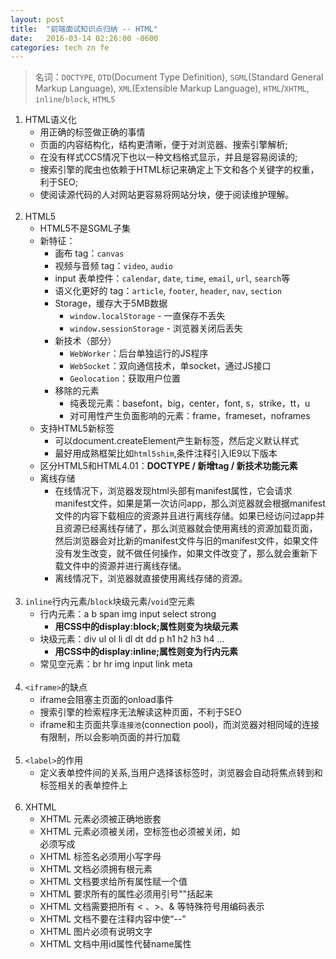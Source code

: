```yaml
---
layout: post
title:  "前端面试知识点归纳 -- HTML"
date:   2016-03-14 02:26:00 -0600
categories: tech zn fe
---
```


> 名词：`DOCTYPE`, `DTD`(Document Type Definition), `SGML`(Standard General Markup Language), `XML`(Extensible Markup Language), `HTML`/`XHTML`, `inline`/`block`, `HTML5`

1. HTML语义化
    - 用正确的标签做正确的事情
    - 页面的内容结构化，结构更清晰，便于对浏览器、搜索引擎解析;
    - 在没有样式CCS情况下也以一种文档格式显示，并且是容易阅读的;
    - 搜索引擎的爬虫也依赖于HTML标记来确定上下文和各个关键字的权重，利于SEO;
    - 使阅读源代码的人对网站更容易将网站分块，便于阅读维护理解。
<br><br>
2. HTML5
    - HTML5不是SGML子集
    - 新特征：
        - 画布 tag：`canvas`
        - 视频与音频 tag：`video`, `audio`
        - input 表单控件：`calendar`, `date`, `time`, `email`, `url`, `search`等
        - 语义化更好的 tag：`article`, `footer`, `header`, `nav`, `section`
        - Storage，缓存大于5MB数据
            - `window.localStorage` - 一直保存不丢失
            - `window.sessionStorage` - 浏览器关闭后丢失
        - 新技术（部分）
            - `WebWorker`：后台单独运行的JS程序
            - `WebSocket`：双向通信技术，单socket，通过JS接口
            - `Geolocation`：获取用户位置
        - 移除的元素
            - 纯表现元素：basefont，big，center，font, s，strike，tt，u
            - 对可用性产生负面影响的元素：frame，frameset，noframes        
    - 支持HTML5新标签
        - 可以document.createElement产生新标签，然后定义默认样式
        - 最好用成熟框架比如`html5shim`,条件注释引入IE9以下版本
    - 区分HTML5和HTML4.01：**DOCTYPE / 新增tag / 新技术功能元素**
    - 离线存储
        - 在线情况下，浏览器发现html头部有manifest属性，它会请求manifest文件，如果是第一次访问app，那么浏览器就会根据manifest文件的内容下载相应的资源并且进行离线存储。如果已经访问过app并且资源已经离线存储了，那么浏览器就会使用离线的资源加载页面，然后浏览器会对比新的manifest文件与旧的manifest文件，如果文件没有发生改变，就不做任何操作，如果文件改变了，那么就会重新下载文件中的资源并进行离线存储。
        - 离线情况下，浏览器就直接使用离线存储的资源。
<br><br>
3. `inline`行内元素/`block`块级元素/`void`空元素
    - 行内元素：a b span img input select strong
        - **用CSS中的display:block;属性则变为块级元素**
    - 块级元素：div ul ol li dl dt dd p h1 h2 h3 h4 ...
        - **用CSS中的display:inline;属性则变为行内元素**
    - 常见空元素：br hr img input link meta
<br><br>
4. `<iframe>`的缺点
    - iframe会阻塞主页面的onload事件
    - 搜索引擎的检索程序无法解读这种页面，不利于SEO
    - iframe和主页面共享`连接池`(connection pool)，而浏览器对相同域的连接有限制，所以会影响页面的并行加载
<br><br>
5. `<label>`的作用
    - 定义表单控件间的关系,当用户选择该标签时，浏览器会自动将焦点转到和标签相关的表单控件上
<br><br>
6. XHTML
    - XHTML 元素必须被正确地嵌套
    - XHTML 元素必须被关闭，空标签也必须被关闭，如 <br> 必须写成 <br />
    - XHTML 标签名必须用小写字母
    - XHTML 文档必须拥有根元素
    - XHTML 文档要求给所有属性赋一个值
    - XHTML 要求所有的属性必须用引号""括起来
    - XHTML 文档需要把所有 < 、>、& 等特殊符号用编码表示
    - XHTML 文档不要在注释内容中使“--”
    - XHTML 图片必须有说明文字
    - XHTML 文档中用id属性代替name属性
